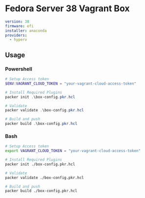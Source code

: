 # Fedora Server 38 Vagrant Box


```yml
version: 38
firmware: efi
installer: anaconda
providers:
  - hyperv
```



## Usage

### Powershell

```powershell
# Setup Access token
$ENV:VAGRANT_CLOUD_TOKEN = "your-vagrant-cloud-access-token"

# Install Required Plugins
packer init .\box-config.pkr.hcl

# Validate
packer validate .\box-config.pkr.hcl

# Build and push
packer build .\box-config.pkr.hcl
```

### Bash

```bash
# Setup Access token
export VAGRANT_CLOUD_TOKEN = "your-vagrant-cloud-access-token"

# Install Required Plugins
packer init ./box-config.pkr.hcl

# Validate
packer validate ./box-config.pkr.hcl

# Build and push
packer build ./box-config.pkr.hcl
```